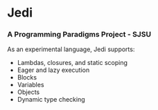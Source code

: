# Jedi
### A Programming Paradigms Project - SJSU

As an experimental language, Jedi supports:  
- Lambdas, closures, and static scoping  
- Eager and lazy execution  
- Blocks  
- Variables  
- Objects  
- Dynamic type checking  

